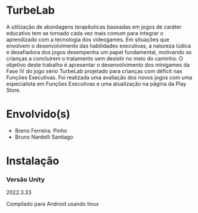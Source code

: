 # TurbeLab

A utilização de abordagens terapêuticas baseadas em jogos de caráter educativo tem se tornado cada vez mais comum para integrar o aprendizado com a tecnologia dos videogames. Em situações que envolvem o desenvolvimento das habilidades executivas, a natureza lúdica e desafiadora dos jogos desempenha um papel fundamental, motivando as crianças a concluírem o tratamento sem desistir no meio do caminho. O objetivo deste trabalho é apresentar o desenvolvimento dos minigames da Fase IV do jogo sério TurbeLab projetado para crianças com déficit nas Funções Executivas. Foi realizada uma avaliação dos novos jogos com uma especialista em Funções Executivas e uma atualização na página da Play Store.

# Envolvido(s)
 - Breno Ferreira. Pinho
 - Bruno Nardelli Santiago

# Instalação

### Versão Unity

2022.3.33

Compilado para Android usando linux